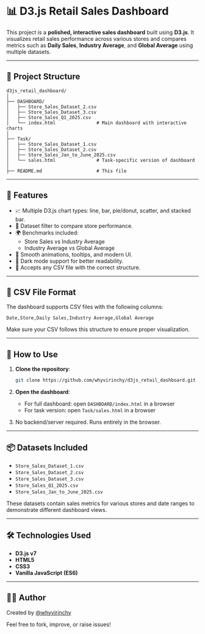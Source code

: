 
# 📊 D3.js Retail Sales Dashboard

This project is a **polished, interactive sales dashboard** built using **D3.js**. It visualizes retail sales performance across various stores and compares metrics such as **Daily Sales**, **Industry Average**, and **Global Average** using multiple datasets.

---

## 📁 Project Structure

```
d3js_retail_dashboard/
│
├── DASHBOARD/
│   ├── Store_Sales_Dataset_2.csv
│   ├── Store_Sales_Dataset_3.csv
│   ├── Store_Sales_Q1_2025.csv
│   └── index.html               # Main dashboard with interactive charts
│
├── Task/
│   ├── Store_Sales_Dataset_1.csv
│   ├── Store_Sales_Dataset_2.csv
│   ├── Store_Sales_Jan_to_June_2025.csv
│   └── sales.html               # Task-specific version of dashboard
│
├── README.md                    # This file
```

---

## 🧩 Features

- 📈 Multiple D3.js chart types: line, bar, pie/donut, scatter, and stacked bar.
- 🏪 Dataset filter to compare store performance.
- 🌍 Benchmarks included:
  - Store Sales vs Industry Average
  - Industry Average vs Global Average
- 🎨 Smooth animations, tooltips, and modern UI.
- 🌙 Dark mode support for better readability.
- 📂 Accepts any CSV file with the correct structure.

---

## 📄 CSV File Format

The dashboard supports CSV files with the following columns:

```csv
Date,Store,Daily Sales,Industry Average,Global Average
```

Make sure your CSV follows this structure to ensure proper visualization.

---

## 🚀 How to Use

1. **Clone the repository**:
   ```bash
   git clone https://github.com/whyvirinchy/d3js_retail_dashboard.git
   ```

2. **Open the dashboard**:
   - For full dashboard: open `DASHBOARD/index.html` in a browser
   - For task version: open `Task/sales.html` in a browser

3. No backend/server required. Runs entirely in the browser.

---

## 📦 Datasets Included

- `Store_Sales_Dataset_1.csv`
- `Store_Sales_Dataset_2.csv`
- `Store_Sales_Dataset_3.csv`
- `Store_Sales_Q1_2025.csv`
- `Store_Sales_Jan_to_June_2025.csv`

These datasets contain sales metrics for various stores and date ranges to demonstrate different dashboard views.

---

## 🛠 Technologies Used

- **D3.js v7**
- **HTML5**
- **CSS3**
- **Vanilla JavaScript (ES6)**

---

## 🙋‍♂️ Author

Created by [@whyvirinchy](https://github.com/whyvirinchy)

Feel free to fork, improve, or raise issues!
